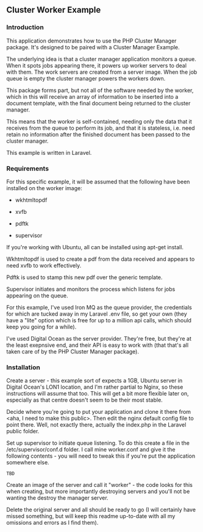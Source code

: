 ## Cluster Worker Example

### Introduction ###

This application demonstrates how to use the PHP Cluster Manager package. It's designed to be paired with a Cluster Manager Example.

The underlying idea is that a cluster manager application monitors a queue. When it spots jobs appearing there, it powers up worker servers to deal with them. The work servers are created from a server image. When the job queue is empty the cluster manager powers the workers down.

This package forms part, but not all of the software needed by the worker, which in this will receive an array of information to be inserted into a document template, with the final document being returned to the cluster manager.

This means that the worker is self-contained, needing only the data that it receives from the queue to perform its job, and that it is stateless, i.e. need retain no information after the finished document has been passed to the cluster manager.

This example is written in Laravel.

### Requirements ###

For this specific example, it will be assumed that the following have been installed on the worker image:

+ wkhtmltopdf

+ xvfb

+ pdftk

+ supervisor

If you're working with Ubuntu, all can be installed using apt-get install.

Wkhtmltopdf is used to create a pdf from the data received and appears to need xvfb to work effectively.

Pdftk is used to stamp this new pdf over the generic template.

Supervisor initiates and monitors the process which listens for jobs appearing on the queue.

For this example, I've used Iron MQ as the queue provider, the credentials for which are tucked away in my Laravel .env file, so get your own (they have a "lite" option which is free for up to a million api calls, which should keep you going for a while).

I've used Digital Ocean as the server provider. They're free, but they're at the least exepnsive end, and their API is easy to work with (that that's all taken care of by the PHP Cluster Manager package).

### Installation ###

Create a server - this example sort of expects a 1GB, Ubuntu server in Digital Ocean's LON1 location, and I'm rather partial to Nginx, so these instructions will assume that too. This will get a bit more flexible later on, especially as that centre doesn't seem to be their most stable.

Decide where you're going to put your application and clone it there from <aha, I need to make this public>. Then edit the nginx default config file to point there. Well, not exactly there, actually the index.php in the Laravel public folder.

Set up supervisor to initiate queue listening. To do this create a file in the /etc/supervisor/conf.d folder. I call mine worker.conf and give it the following contents - you will need to tweak this if you're put the application somewhere else.

```
TBD
```

Create an image of the server and call it "worker" - the code looks for this when creating, but more importantly destroying servers and you'll not be wanting the destroy the manager server.

Delete the original server and all should be ready to go (I will certainly have missed something, but will keep this readme up-to-date with all my omissions and errors as I find them).